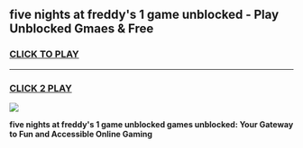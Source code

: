 
## five nights at freddy's 1 game unblocked - Play Unblocked Gmaes & Free
<h3>
<a href="https://news.freeplayer.one?title=five_nights_at_freddy's_1_game_unblocked&ref=16F">CLICK TO PLAY</a></h3>
<hr>

<h3>
<a href="https://news.freeplayer.one?title=five_nights_at_freddy's_1_game_unblocked&ref=16F">CLICK 2 PLAY</a>
  
</h3>

<a href="https://news.freeplayer.one?title=five_nights_at_freddy's_1_game_unblocked&ref=16F/"><img src="https://clearcache.store/games.png"></a>


**five nights at freddy's 1 game unblocked games unblocked: Your Gateway to Fun and Accessible Online Gaming**
